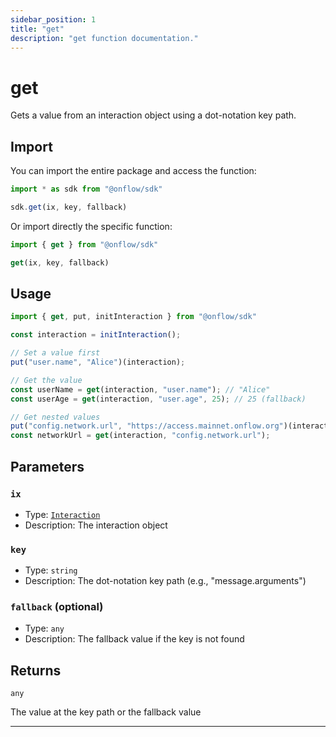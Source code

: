 ```yaml
---
sidebar_position: 1
title: "get"
description: "get function documentation."
---
```


<!-- THIS DOCUMENT IS AUTO-GENERATED FROM [onflow/sdk/src/interaction/interaction.ts](https://github.com/onflow/fcl-js/tree/master/packages/sdk/src/interaction/interaction.ts). DO NOT EDIT MANUALLY -->

# get

Gets a value from an interaction object using a dot-notation key path.

## Import

You can import the entire package and access the function:

```typescript
import * as sdk from "@onflow/sdk"

sdk.get(ix, key, fallback)
```

Or import directly the specific function:

```typescript
import { get } from "@onflow/sdk"

get(ix, key, fallback)
```

## Usage

```typescript
import { get, put, initInteraction } from "@onflow/sdk"

const interaction = initInteraction();

// Set a value first
put("user.name", "Alice")(interaction);

// Get the value
const userName = get(interaction, "user.name"); // "Alice"
const userAge = get(interaction, "user.age", 25); // 25 (fallback)

// Get nested values
put("config.network.url", "https://access.mainnet.onflow.org")(interaction);
const networkUrl = get(interaction, "config.network.url");
```

## Parameters

### `ix` 


- Type: [`Interaction`](../types#interaction)
- Description: The interaction object

### `key` 


- Type: `string`
- Description: The dot-notation key path (e.g., "message.arguments")

### `fallback` (optional)


- Type: `any`
- Description: The fallback value if the key is not found


## Returns

`any`


The value at the key path or the fallback value

---